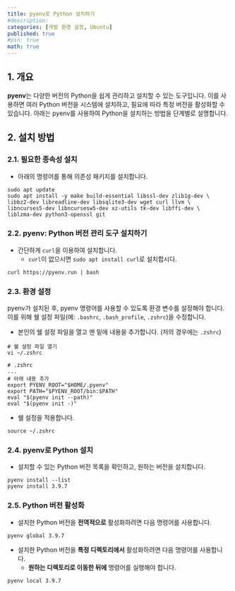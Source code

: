 ```yaml
---
title: pyenv로 Python 설치하기
#description: 
categories: [개발 환경 설정, Ubuntu]
published: true
#pin: true
math: true
---
```


## 1. 개요

**pyenv**는 다양한 버전의 Python을 쉽게 관리하고 설치할 수 있는 도구입니다. 이를 사용하면 여러 Python 버전을 시스템에 설치하고, 필요에 따라 특정 버전을 활성화할 수 있습니다. 아래는 pyenv를 사용하여 Python을 설치하는 방법을 단계별로 설명합니다.

## 2. 설치 방법

### 2.1. 필요한 종속성 설치

- 아래의 명령어를 통해 의존성 패키지를 설치합니다.

```shell
sudo apt update
sudo apt install -y make build-essential libssl-dev zlib1g-dev \
libbz2-dev libreadline-dev libsqlite3-dev wget curl llvm \
libncurses5-dev libncursesw5-dev xz-utils tk-dev libffi-dev \
liblzma-dev python3-openssl git
```

### 2.2. pyenv: Python 버전 관리 도구 설치하기

- 간단하게 `curl`을 이용하여 설치합니다.
  - `curl`이 없으시면 `sudo apt install curl`로 설치합시다.

```shell
curl https://pyenv.run | bash
```

### 2.3. 환경 설정

pyenv가 설치된 후, pyenv 명령어를 사용할 수 있도록 환경 변수를 설정해야 합니다. 이를 위해 쉘 설정 파일(예: `.bashrc`, `.bash_profile`, `.zshrc`)을 수정합니다.

- 본인의 쉘 설정 파일을 열고 맨 밑에 내용을 추가합니다. (저의 경우에는 `.zshrc`)

```shell
# 쉘 설정 파일 열기
vi ~/.zshrc

# .zshrc
...
# 아래 내용 추가
export PYENV_ROOT="$HOME/.pyenv"
export PATH="$PYENV_ROOT/bin:$PATH"
eval "$(pyenv init --path)"
eval "$(pyenv init -)"
```

- 쉘 설정을 적용합니다.

```shell
source ~/.zshrc
```

### 2.4. pyenv로 Python 설치

- 설치할 수 있는 Python 버전 목록을 확인하고, 원하는 버전을 설치합니다.

```shell
pyenv install --list
pyenv install 3.9.7
```

### 2.5. Python 버전 활성화

- 설치한 Python 버전을 **전역적으로** 활성화하려면 다음 명령어를 사용합니다.

```shell
pyenv global 3.9.7
```

- 설치한 Python 버전을 **특정 디렉토리에서** 활성화하려면 다음 명령어를 사용합니다.
  - **원하는 디렉토리로 이동한 뒤에** 명령어를 실행해야 합니다.

```shell
pyenv local 3.9.7
```
